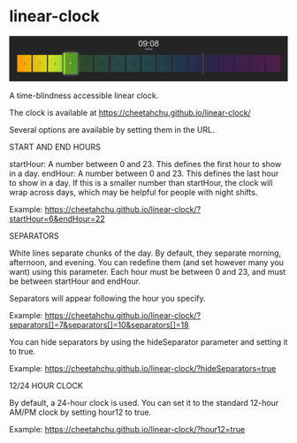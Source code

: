 # linear-clock

![alt text](./public/clock-sample.png)

A time-blindness accessible linear clock.

The clock is available at https://cheetahchu.github.io/linear-clock/

Several options are available by setting them in the URL.

START AND END HOURS

startHour: A number between 0 and 23. This defines the first hour to show in a day.
endHour: A number between 0 and 23. This defines the last hour to show in a day. If this is a smaller number than startHour, the clock will wrap across days, which may be helpful for people with night shifts.

Example: https://cheetahchu.github.io/linear-clock/?startHour=6&endHour=22

SEPARATORS

White lines separate chunks of the day. By default, they separate morning, afternoon, and evening. You can redefine them (and set however many you want) using this parameter. Each hour must be between 0 and 23, and must be between startHour and endHour.

Separators will appear following the hour you specify.

Example: https://cheetahchu.github.io/linear-clock/?separators[]=7&separators[]=10&separators[]=18

You can hide separators by using the hideSeparator parameter and setting it to true.

Example: https://cheetahchu.github.io/linear-clock/?hideSeparators=true

12/24 HOUR CLOCK

By default, a 24-hour clock is used. You can set it to the standard 12-hour AM/PM clock by setting hour12 to true.

Example: https://cheetahchu.github.io/linear-clock/?hour12=true
